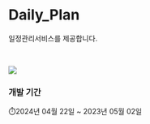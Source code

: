 <h1>Daily_Plan</h1> 

<p>일정관리서비스를 제공합니다.</p><br>

<img src="https://img1.daumcdn.net/thumb/R1280x0/?scode=mtistory2&fname=https%3A%2F%2Fblog.kakaocdn.net%2Fdn%2FGH1k0%2FbtsFz8rg4LG%2FpYKXLROjxHLbXq2EQpyNKK%2Fimg.png"><br>

### 개발 기간
⏱️2024년 04월 22일 ~ 2023년 05월 02일  
